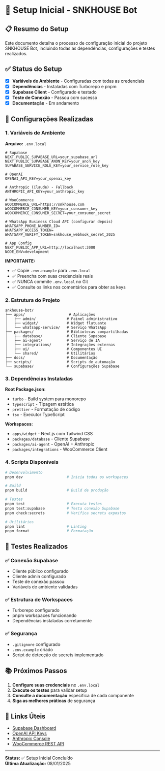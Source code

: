 # 🚀 Setup Inicial - SNKHOUSE Bot

## 📋 Resumo do Setup

Este documento detalha o processo de configuração inicial do projeto SNKHOUSE Bot, incluindo todas as dependências, configurações e testes realizados.

## ✅ Status do Setup

- [x] **Variáveis de Ambiente** - Configuradas com todas as credenciais
- [x] **Dependências** - Instaladas com Turborepo e pnpm
- [x] **Supabase Client** - Configurado e testado
- [x] **Teste de Conexão** - Passou com sucesso
- [x] **Documentação** - Em andamento

## 🔧 Configurações Realizadas

### 1. Variáveis de Ambiente

**Arquivo:** `.env.local`

```env
# Supabase
NEXT_PUBLIC_SUPABASE_URL=your_supabase_url
NEXT_PUBLIC_SUPABASE_ANON_KEY=your_anon_key
SUPABASE_SERVICE_ROLE_KEY=your_service_role_key

# OpenAI
OPENAI_API_KEY=your_openai_key

# Anthropic (Claude) - Fallback
ANTHROPIC_API_KEY=your_anthropic_key

# WooCommerce
WOOCOMMERCE_URL=https://snkhouse.com
WOOCOMMERCE_CONSUMER_KEY=your_consumer_key
WOOCOMMERCE_CONSUMER_SECRET=your_consumer_secret

# WhatsApp Business Cloud API (configurar depois)
WHATSAPP_PHONE_NUMBER_ID=
WHATSAPP_ACCESS_TOKEN=
WHATSAPP_VERIFY_TOKEN=snkhouse_webhook_secret_2025

# App Config
NEXT_PUBLIC_APP_URL=http://localhost:3000
NODE_ENV=development
```

**IMPORTANTE:** 
- ✅ Copie `.env.example` para `.env.local`
- ✅ Preencha com suas credenciais reais
- ✅ NUNCA commite `.env.local` no Git
- ✅ Consulte os links nos comentários para obter as keys

### 2. Estrutura do Projeto

```
snkhouse-bot/
├── apps/                    # Aplicações
│   ├── admin/              # Painel administrativo
│   ├── widget/             # Widget flutuante
│   └── whatsapp-service/   # Serviço WhatsApp
├── packages/               # Bibliotecas compartilhadas
│   ├── database/           # Cliente Supabase
│   ├── ai-agent/           # Serviço de IA
│   ├── integrations/       # Integrações externas
│   ├── ui/                 # Componentes UI
│   └── shared/             # Utilitários
├── docs/                   # Documentação
├── scripts/                # Scripts de automação
└── supabase/               # Configurações Supabase
```

### 3. Dependências Instaladas

**Root Package.json:**
- `turbo` - Build system para monorepo
- `typescript` - Tipagem estática
- `prettier` - Formatação de código
- `tsx` - Executor TypeScript

**Workspaces:**
- `apps/widget` - Next.js com Tailwind CSS
- `packages/database` - Cliente Supabase
- `packages/ai-agent` - OpenAI + Anthropic
- `packages/integrations` - WooCommerce Client

### 4. Scripts Disponíveis

```bash
# Desenvolvimento
pnpm dev                    # Inicia todos os workspaces

# Build
pnpm build                  # Build de produção

# Testes
pnpm test                   # Executa testes
pnpm test:supabase          # Testa conexão Supabase
pnpm check:secrets          # Verifica secrets expostos

# Utilitários
pnpm lint                   # Linting
pnpm format                 # Formatação
```

## 🧪 Testes Realizados

### ✅ Conexão Supabase
- Cliente público configurado
- Cliente admin configurado
- Teste de conexão passou
- Variáveis de ambiente validadas

### ✅ Estrutura de Workspaces
- Turborepo configurado
- pnpm workspaces funcionando
- Dependências instaladas corretamente

### ✅ Segurança
- `.gitignore` configurado
- `.env.example` criado
- Script de detecção de secrets implementado

## 📚 Próximos Passos

1. **Configure suas credenciais** no `.env.local`
2. **Execute os testes** para validar setup
3. **Consulte a documentação** específica de cada componente
4. **Siga as melhores práticas** de segurança

## 🔗 Links Úteis

- [Supabase Dashboard](https://supabase.com/dashboard)
- [OpenAI API Keys](https://platform.openai.com/api-keys)
- [Anthropic Console](https://console.anthropic.com/settings/keys)
- [WooCommerce REST API](https://woocommerce.github.io/woocommerce-rest-api-docs/)

---

**Status:** ✅ Setup Inicial Concluído  
**Última Atualização:** 08/01/2025
